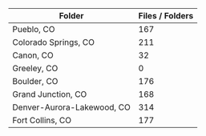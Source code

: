 | Folder                     |   Files / Folders |
|----------------------------|-------------------|
| Pueblo, CO                 |               167 |
| Colorado Springs, CO       |               211 |
| Canon, CO                  |                32 |
| Greeley, CO                |                 0 |
| Boulder, CO                |               176 |
| Grand Junction, CO         |               168 |
| Denver-Aurora-Lakewood, CO |               314 |
| Fort Collins, CO           |               177 |